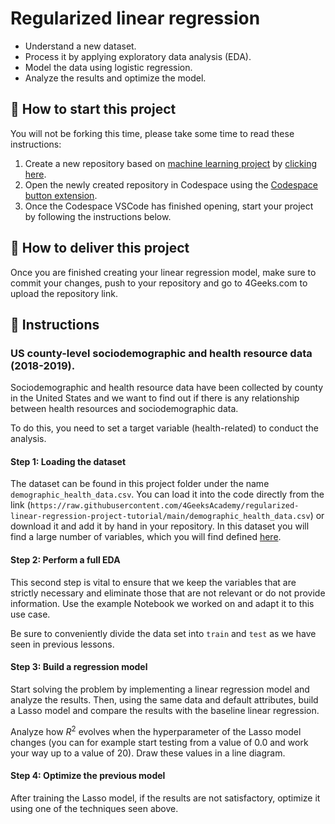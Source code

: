 <!-- hide -->
# Regularized linear regression
<!-- endhide -->

- Understand a new dataset.
- Process it by applying exploratory data analysis (EDA).
- Model the data using logistic regression.
- Analyze the results and optimize the model.

## 🌱  How to start this project

You will not be forking this time, please take some time to read these instructions:

1. Create a new repository based on [machine learning project](https://github.com/4GeeksAcademy/machine-learning-python-template/generate) by [clicking here](https://github.com/4GeeksAcademy/machine-learning-python-template).
2. Open the newly created repository in Codespace using the [Codespace button extension](https://docs.github.com/en/codespaces/developing-in-codespaces/creating-a-codespace-for-a-repository#creating-a-codespace-for-a-repository).
3. Once the Codespace VSCode has finished opening, start your project by following the instructions below.

## 🚛 How to deliver this project

Once you are finished creating your linear regression model, make sure to commit your changes, push to your repository and go to 4Geeks.com to upload the repository link.

## 📝 Instructions

### US county-level sociodemographic and health resource data (2018-2019).

Sociodemographic and health resource data have been collected by county in the United States and we want to find out if there is any relationship between health resources and sociodemographic data.

To do this, you need to set a target variable (health-related) to conduct the analysis.

#### Step 1: Loading the dataset

The dataset can be found in this project folder under the name `demographic_health_data.csv`. You can load it into the code directly from the link (`https://raw.githubusercontent.com/4GeeksAcademy/regularized-linear-regression-project-tutorial/main/demographic_health_data.csv`) or download it and add it by hand in your repository. In this dataset you will find a large number of variables, which you will find defined [here](https://raw.githubusercontent.com/4GeeksAcademy/regularized-linear-regression-project-tutorial/main/data_dict.csv).

#### Step 2: Perform a full EDA

This second step is vital to ensure that we keep the variables that are strictly necessary and eliminate those that are not relevant or do not provide information. Use the example Notebook we worked on and adapt it to this use case.

Be sure to conveniently divide the data set into `train` and `test` as we have seen in previous lessons.

#### Step 3: Build a regression model

Start solving the problem by implementing a linear regression model and analyze the results. Then, using the same data and default attributes, build a Lasso model and compare the results with the baseline linear regression.

Analyze how $R^2$ evolves when the hyperparameter of the Lasso model changes (you can for example start testing from a value of 0.0 and work your way up to a value of 20). Draw these values in a line diagram.

#### Step 4: Optimize the previous model

After training the Lasso model, if the results are not satisfactory, optimize it using one of the techniques seen above.